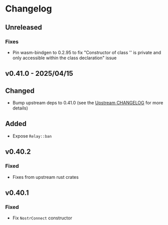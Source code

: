 # Changelog

<!-- All notable changes to this project will be documented in this file. -->

<!-- The format is based on [Keep a Changelog](https://keepachangelog.com/en/1.1.0/), -->
<!-- and this project adheres to [Semantic Versioning](https://semver.org/spec/v2.0.0.html). -->

<!-- Template

## [Unreleased]

### Summary

### Breaking changes

### Changed

### Added

### Fixed

### Removed

### Deprecated

-->

## Unreleased

### Fixes

* Pin wasm-bindgen to 0.2.95 to fix "Constructor of class '<name>' is private and only accessible within the class declaration" issue

## v0.41.0 - 2025/04/15

## Changed

* Bump upstream deps to 0.41.0 (see the [Upstream CHANGELOG] for more details)

## Added

* Expose `Relay::ban`

## v0.40.2

### Fixed

* Fixes from upstream rust crates

## v0.40.1

### Fixed

* Fix `NostrConnect` constructor

<!-- Links -->
[Upstream CHANGELOG]: https://github.com/rust-nostr/nostr/blob/master/CHANGELOG.md
